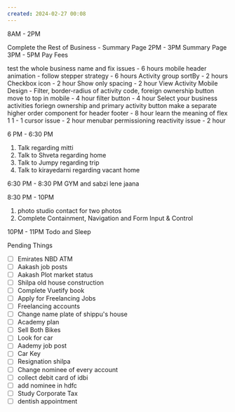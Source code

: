 ```yaml
---
created: 2024-02-27 00:08
---
```

8AM - 2PM

Complete the Rest of Business - Summary Page
2PM - 3PM 
Summary Page
3PM - 5PM 
Pay Fees

test the whole business name and fix issues - 6 hours
mobile header animation - follow stepper strategy - 6 hours
Activity group sortBy - 2 hours
Checkbox icon - 2 hour
Show only spacing -  2 hour
View Activity Mobile Design - Filter, border-radius of activity code, foreign ownership button move to top in mobile - 4 hour
filter button -  4 hour
Select your business activities foriegn ownership and primary activity button
make a separate higher order component for header footer - 8 hour
learn the meaning of flex 1 1 - 1
cursor issue - 2 hour
menubar permissioning reactivity issue - 2 hour


		 
		 
		 

6 PM - 6:30 PM 
1. Talk regarding mitti
3. Talk to Shveta regarding home
4. Talk to Jumpy regarding trip
5. Talk to kirayedarni regarding vacant home

6:30 PM - 8:30 PM 
GYM and sabzi lene jaana


8:30 PM - 10PM
1. photo studio contact for two photos
2. Complete Containment, Navigation and Form Input & Control

10PM - 11PM
Todo and Sleep

Pending Things

 - [ ] Emirates NBD ATM 
- [ ] Aakash job posts
- [ ] Aakash Plot market status
- [ ] Shilpa old house construction
- [ ] Complete Vuetify book
- [ ] Apply for Freelancing Jobs
- [ ] Freelancing accounts
- [ ] Change name plate of shippu's house 
- [ ] Academy plan 
- [ ] Sell Both Bikes
- [ ] Look for car
- [ ] Aademy job post
- [ ] Car Key 
- [ ] Resignation shilpa
- [ ] Change nominee of every account
- [ ] collect debit card of idbi
- [ ] add nominee in hdfc 
- [ ] Study Corporate Tax
- [ ] dentish appointment 